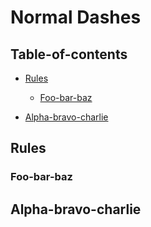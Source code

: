 # Normal Dashes

## Table-of-contents

* [Rules](#rules)

  * [Foo-bar-baz](#foo-bar-baz)

* [Alpha-bravo-charlie](#alpha-bravo-charlie)

## Rules

### Foo-bar-baz

## Alpha-bravo-charlie
